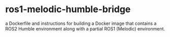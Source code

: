 # ros1-melodic-humble-bridge
a Dockerfile and instructions for building a Docker image that contains a ROS2 Humble environment along with a partial ROS1 (Melodic) environment.
